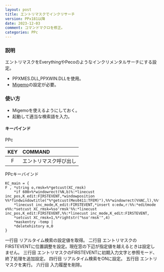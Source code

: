 ```yaml
---
layout: post
title: エントリマスクでインクリサーチ
version: PPx181以降
date: 2023-12-03
comment: コマンドマクロを修正。
categories: PPc
---
```

### 説明

エントリマスクをEverythingやPecoのようなインクリメンタルサーチにする設定。

- PPXMES\.DLL,PPXWIN\.DLLを使用。
- [Migemo](https://www.kaoriya.net/software/cmigemo/)の設定が必要。

### 使い方

- Migemoを使えるようにしておく。
- 起動して適当な検索語を入力。

#### キーバインド
PPc

| KEY | COMMAND |
|:-:|:-|
| F | エントリマスク呼び出し |

PPcキーバインド

```clean
KC_main = {
F , *string o,rmsk=%*getcust(XC_rmsk)
    *if 600>%*windowrect(%N,b)%:*linecust inc_pos,K_edit:FIRSTEVENT,*windowposition %%*findwindowtitle("%*getcust(Mes0411:TFEM)"),%%*windowrect(%%NC,l),%%*windowrect(%%NC,b)
    *linecust inc_mode,K_edit:FIRSTEVENT,*insert o:edw,r:%%:*editmode e%%:*setcust XC_rmsk=%so'rmsk'%%:*linecust inc_pos,K_edit:FIRSTEVENT,%%:*linecust inc_mode,K_edit:FIRSTEVENT,
    *setcust XC_rmsk=1,%*rightstr("%so'rmsk'",4)
    *maskentry -temp |
    *deletehistory m,0
}
```

一行目 リアルタイム検索の設定値を取得。
二行目 エントリマスクのFIRSTEVENTに位置調整を設定。現在窓の下辺が指定値を越えるときは設定しません。
三行目 エントリマスクのFIRSTEVENTに初期入力文字と参照モード、終了処理を追加設定。
四行目 リアルタイム検索をONに設定。
五行目 エントリマスクを実行。
六行目 入力履歴を削除。
